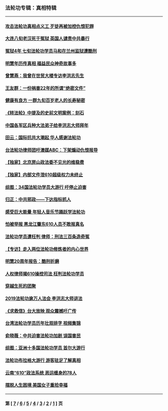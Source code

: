 ### 法轮功专辑：真相特辑
---
#### [攻击法轮功真相点义工 歹徒再被加控仇恨犯罪](../../pages/nf4389/n13601019.md?06160430) 
#### [大连八旬老汉死于冤狱 英国人谴责中共暴行](../../pages/nf4389/n13480118.md?06160430) 
#### [冤狱4年 七旬法轮功学员马和在兰州监狱遭酷刑](../../pages/nf4389/n13304688.md?06160430) 
#### [明慧年历传真相 福益民众神奇故事多](../../pages/nf4389/n13294545.md?06160430) 
#### [曾慧燕：我曾在世贸大楼专访李洪志先生](../../pages/nf4389/n12898729.md?06160430) 
#### [王友群：一份祸害22年的所谓“绝密文件”](../../pages/nf4389/n12871750.md?06160430) 
#### [健康有良方 一群九旬百岁老人的长寿秘密](../../pages/nf4389/n12847475.md?06160430) 
#### [《转法轮》中提及的史前文明案例：刻石](../../pages/nf4389/n12758577.md?06160430) 
#### [中国各军区兵种大法弟子给李洪志大师拜年](../../pages/nf4389/n12750047.md?06160430) 
#### [田云：国际抗共大潮起 华人感谢法轮功](../../pages/nf4389/n12357708.md?06160430) 
#### [台法轮功律师团吁澳媒ABC：下架煽动仇恨报导](../../pages/nf4389/n12279917.md?06160430) 
#### [【独家】北京房山政法委不见光的维稳费](../../pages/nf4389/n12031979.md?06160430) 
#### [【独家】内部文件泄610超级权力未终止](../../pages/nf4389/n12023895.md?06160430) 
#### [组图：34国法轮功学员大游行 吁停止迫害](../../pages/nf4389/n11492658.md?06160430) 
#### [归正：中共邪政——下达指标抓人](../../pages/nf4389/n11474770.md?06160430) 
#### [感受巨大能量 年轻人音乐节踊跃学法轮功](../../pages/nf4389/n11441981.md?06160430) 
#### [怕被举报 黑龙江肇东610人员不敢报真名](../../pages/nf4389/n11436499.md?06160430) 
#### [法轮功学员遭枉判 律师：刑法三百条造奇冤](../../pages/nf4389/n11433943.md?06160430) 
#### [【专访】走入两位法轮功修炼者的内心世界](../../pages/nf4389/n11415623.md?06160430) 
#### [明慧20周年报告：酷刑折磨](../../pages/nf4389/n11387954.md?06160430) 
#### [人权律师揭610操控司法 枉判法轮功学员](../../pages/nf4389/n11313370.md?06160430) 
#### [穿越生死的团聚](../../pages/nf4389/n11258922.md?06160430) 
#### [2019法轮功逾万人法会 李洪志大师讲法](../../pages/nf4389/n11265303.md?06160430) 
#### [《求救信》台大放映 观众震撼吁广传](../../pages/nf4389/n10922251.md?06160430) 
#### [台湾法轮功学员历年壮观排字 视频集锦](../../pages/nf4389/n10878789.md?06160430) 
#### [俞晓薇：中共迫害法轮功加剧 误国害民](../../pages/nf4389/n10859260.md?06160430) 
#### [组图：亚洲十多国法轮功学员 首尔大游行](../../pages/nf4389/n10781149.md?06160430) 
#### [法轮功布拉格大游行 游客驻足了解真相](../../pages/nf4389/n10749360.md?06160430) 
#### [云南“610”政法系统 恶运缠身的78人](../../pages/nf4389/n10747534.md?06160430) 
#### [摆脱人生困境 美国女子重拾幸福](../../pages/nf4389/n10688678.md?06160430) 

---
#### 第 [ [7](./7.md?06160430) / [6](./6.md?06160430) / [5](./5.md?06160430) / [4](./4.md?06160430) / [3](./3.md?06160430) / [2](./2.md?06160430) / [1](./1.md?06160430) ] 页
